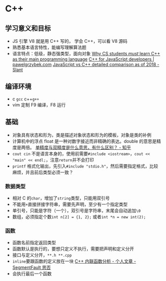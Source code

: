 # C++
## 学习意义和目标
* JS 引擎 V8 就是用 C++ 写的， 学会 C++，可以看 V8 源码
* 熟悉基本语言特性，能编写理解算法题
* 语言特点：低级，静态强类型，面向对象
[Why CS students *must* learn C++ as their main programming language](https://medium.com/@vardanator/why-cs-students-must-learn-c-as-their-main-programming-language-6d3b4f8720bd)
[C++ for JavaScript developers | pawelgrzybek.com](https://pawelgrzybek.com/cpp-for-javascript-developers/)
[JavaScript vs C++ detailed comparison as of 2018 - Slant](https://www.slant.co/versus/111/127/~javascript_vs_c)

## 编译环境
* c `gcc` c++`g++`
* vim 定制 F9 编译，F8 运行

## 基础
* 对象具有状态和形为，类是描述对象状态和形为的模板，对象是类的补例
* 计算机中的浮点 float 是一种对数字接近而非精确的表达。double 的意思是精度是两倍。
[单精度与双精度是什么意思，有什么区别？ - 知乎](https://www.zhihu.com/question/26022206/answer/222407459)
* `cout cin` 不是语言本身的，使用前需要`#include <iostream>`，`cout << "main" << endl;`，注意`return`并不会打印
* `printf` 格式化输出，先引入`#include "stdio.h"`，然后需要指定格式，比较麻烦，并且前后类型必须一致？

### 数据类型
* 相对 C 的`char`，增加了`string`类型，只能用双引号
* 不能用`+`直接拼接字符串，需要先声明，至少有一个指定类型
* 单引号，只能是字符（一个），双引号是字符串，末尾会自动追加`\0`
* 数组，必须指定个数`int n[2] = {1, 2};` 或者`int *n = new int(2);`

### 函数
* 函数名前指定返回类型
* 函数默认是执行的，要想只定义不执行，需要把声明和定义分开
* 接口与定义分开，`**.h **.cpp`
* `inline`要跟函数的定义放在一块
    [C++ 内联函数分析 - 个人文章 - SegmentFault 思否](https://segmentfault.com/a/1190000015967573?utm_source=tag-newest)
* 会执行最后一个函数
